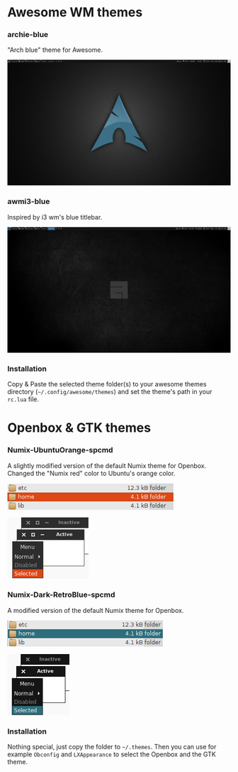 # Awesome WM themes

### archie-blue

"Arch blue" theme for Awesome.

![](https://raw.githubusercontent.com/spcmd/spcmd.github.io/master/img/archie-blue-theme.jpg)

### awmi3-blue

Inspired by i3 wm's blue titlebar.

![](https://raw.githubusercontent.com/spcmd/spcmd.github.io/master/img/awesome-i3-blue-theme.jpg)

### Installation

Copy & Paste the selected theme folder(s) to your awesome themes directory (`~/.config/awesome/themes`) and set the theme's path in your `rc.lua` file.

# Openbox & GTK themes

### Numix-UbuntuOrange-spcmd

A slightly modified version of the default Numix theme for Openbox. Changed the "Numix red" color to Ubuntu's orange color.

![](https://raw.githubusercontent.com/spcmd/spcmd.github.io/master/img/Numix-UbuntuOrange-spcmd_shot1.png)

![](https://raw.githubusercontent.com/spcmd/spcmd.github.io/master/img/Numix-UbuntuOrange-spcmd_shot2.png)

### Numix-Dark-RetroBlue-spcmd

A modified version of the default Numix theme for Openbox.

![](https://raw.githubusercontent.com/spcmd/spcmd.github.io/master/img/Numix-Dark-RetroBlue-spcmd_shot1.png)

![](https://raw.githubusercontent.com/spcmd/spcmd.github.io/master/img/Numix-Dark-RetroBlue-spcmd_shot2.png)

### Installation

Nothing special, just copy the folder to `~/.themes`. Then you can use for example `Obconfig` and `LXAppearance` to select the Openbox and the GTK theme.
